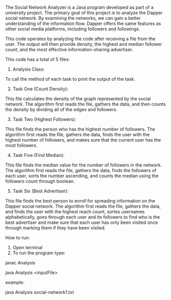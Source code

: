The Social Network Analyzer is a Java program developed as part of a university project.
The primary goal of this project is to analyze the Dapper social network. By examining the networks, we can gain a better understanding of the information flow. 
Dapper offers the same features as other social media platforms, including followers and followings.


This code operates by analyzing the code after receiving a file from the user. 
The output will then provide density, the highest and median follower count, and the most effective information-sharing advertiser.

This code has a total of 5 files:

1. Analysis Class:

To call the method of each task to print the output of the task.

2. Task One (Count Density):

This file calculates the density of the graph represented by the social network.
The algorithm first reads the file, gathers the data, and then counts the density by dividing all of the edges and followers.

3. Task Two (Highest Followers):

This file finds the person who has the highest number of followers.
The algorithm first reads the file, gathers the data, finds the user with the highest number of followers, and makes sure that the current user has the most followers. 

4. Task Five (Find Median):

This file finds the median value for the number of followers in the network.
The algorithm first reads the file, gathers the data, finds the followers of each user, sorts the number ascending, and counts the median using the followers count through boolean. 

5. Task Six (Best Advertiser):

This file finds the best person to enroll for spreading information on the Dapper social network. 
The algorithm first reads the file, gathers the data, and finds the user with the highest reach count, sortes usernames alphabetically, goes through each user and its followers to find who is the best advertiser and make sure that each user has only been visited once through marking them if they have been visited. 

How to run:

1. Open terminal
2. To run the program type:
   
javac Analysis 

java Analysis \<inputFile\>

example:

java Analysis social-network1.txt







